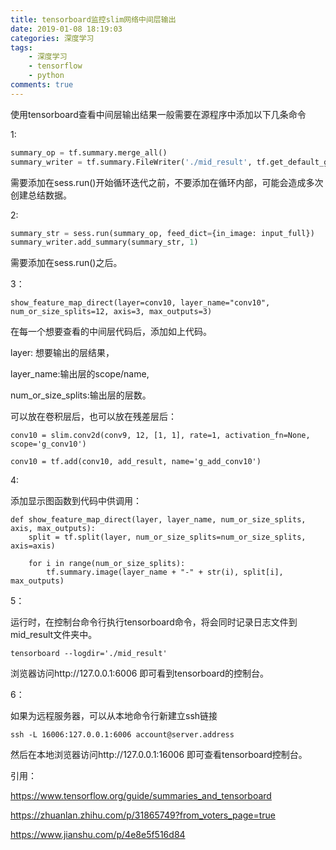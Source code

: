 ```yaml
---
title: tensorboard监控slim网络中间层输出
date: 2019-01-08 18:19:03
categories: 深度学习
tags: 
	- 深度学习
	- tensorflow
	- python
comments: true
---
```


使用tensorboard查看中间层输出结果一般需要在源程序中添加以下几条命令

1:

```python
summary_op = tf.summary.merge_all()
summary_writer = tf.summary.FileWriter('./mid_result', tf.get_default_graph())
```

需要添加在sess.run()开始循环迭代之前，不要添加在循环内部，可能会造成多次创建总结数据。

2:

```python
summary_str = sess.run(summary_op, feed_dict={in_image: input_full})
summary_writer.add_summary(summary_str, 1)
```

需要添加在sess.run()之后。

3：

`show_feature_map_direct(layer=conv10, layer_name="conv10", num_or_size_splits=12, axis=3, max_outputs=3)`

在每一个想要查看的中间层代码后，添加如上代码。

layer: 想要输出的层结果，

layer_name:输出层的scope/name,

num_or_size_splits:输出层的层数。

可以放在卷积层后，也可以放在残差层后：

`conv10 = slim.conv2d(conv9, 12, [1, 1], rate=1, activation_fn=None, scope='g_conv10')`

`conv10 = tf.add(conv10, add_result, name='g_add_conv10')`

4:

添加显示图函数到代码中供调用：

```
def show_feature_map_direct(layer, layer_name, num_or_size_splits, axis, max_outputs):
    split = tf.split(layer, num_or_size_splits=num_or_size_splits, axis=axis)

    for i in range(num_or_size_splits):
        tf.summary.image(layer_name + "-" + str(i), split[i], max_outputs)
```

5：

运行时，在控制台命令行执行tensorboard命令，将会同时记录日志文件到mid_result文件夹中。

`tensorboard --logdir='./mid_result'`

浏览器访问http://127.0.0.1:6006  即可看到tensorboard的控制台。

6：

如果为远程服务器，可以从本地命令行新建立ssh链接

`ssh -L 16006:127.0.0.1:6006 account@server.address`

然后在本地浏览器访问http://127.0.0.1:16006 即可查看tensorboard控制台。

引用：

https://www.tensorflow.org/guide/summaries_and_tensorboard

https://zhuanlan.zhihu.com/p/31865749?from_voters_page=true

https://www.jianshu.com/p/4e8e5f516d84